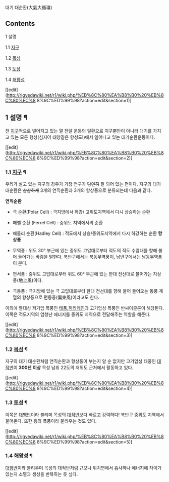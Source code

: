 대기 대순환(大氣大循環)

## Contents

    

1 설명

    

1.1 [지구](%EC%A7%80%EA%B5%AC.md)

1.2 [목성](%EB%AA%A9%EC%84%B1.md)

1.3 [토성](%ED%86%A0%EC%84%B1.md)

1.4 [해왕성](%ED%95%B4%EC%99%95%EC%84%B1.md)

[[edit](http://rigvedawiki.net/r1/wiki.php/%EB%8C%80%EA%B8%B0%20%EB%8C%80%EC%8
8%9C%ED%99%98?action=edit&section=1)]

## 1 설명 ¶

전 [지구](%EC%A7%80%EA%B5%AC.md)적으로 벌어지고 있는 열 전달 운동의 일환으로 지구뿐만이 아니라 대기를 가지고 있는
모든 행성(심지어 태양같은 항성도!)에서 일어나고 있는 대기순환운동이다.

[[edit](http://rigvedawiki.net/r1/wiki.php/%EB%8C%80%EA%B8%B0%20%EB%8C%80%EC%8
8%9C%ED%99%98?action=edit&section=2)]

### 1.1 [지구](%EC%A7%80%EA%B5%AC.md) ¶

우리가 살고 있는 지구의 경우가 가장 연구가 <del>당연히</del> 잘 되어 있는 편이다. 지구의 대기 대순환은
<del>삼삼하게</del> 3개의 연직순환과 3개의 항상풍으로 분류되는데 다음과 같다.

  

**연직순환**  

  * 극 순환(Polar Cell) : 극지방에서 하강/ 고위도지역에서 다시 상승하는 순환 
  * 페렐 순환 (Ferrel Cell) : 중위도 지역에서의 순환 
  * 해들리 순환(Hadley Cell) : 적도에서 상승/중위도지역에서 다시 하강하는 순환 
**항상풍**  

  * 무역풍 : 위도 30° 부근에 있는 중위도 고압대로부터 적도의 적도 수렴대를 향해 불어 들어가는 바람을 말한다. 북반구에서는 북동무역풍이, 남반구에서는 남동무역풍이 분다. 
  * 편서풍 : 중위도 고압대로부터 위도 60° 부근에 있는 한대 전선대로 불어가는 지상풍(地上風)이다. 
  * 극동풍 : 극지방에 있는 극 고압대로부터 한대 전선대를 향해 불어 들어오는 동풍 계열의 항상풍으로 편동풍(偏東風)이라고도 한다.  

이외에 열대성 저기압 폭풍인 [태풍](%ED%83%9C%ED%92%8D.md),[허리케인](%ED%97%88%EB%A6%AC%EC%BC%80%EC%9D%B8.md)과 고기압성 폭풍인 반싸이클론이 해당된다. 이쪽은 적도지역의 엄청난 에너지를 중위도 지역으로 전달해주는
역할을 해준다.

[[edit](http://rigvedawiki.net/r1/wiki.php/%EB%8C%80%EA%B8%B0%20%EB%8C%80%EC%8
8%9C%ED%99%98?action=edit&section=3)]

### 1.2 [목성](%EB%AA%A9%EC%84%B1.md) ¶

지구의 대기 대순환처럼 연직순환과 항상풍이 부는지 알 순 없지만 고기압성 태풍인
[대적반](%EB%8C%80%EC%A0%81%EB%B0%98.md)이 **300년 이상** 목성 남위 22도의 저위도 근처에서 활동하고
있다.

[[edit](http://rigvedawiki.net/r1/wiki.php/%EB%8C%80%EA%B8%B0%20%EB%8C%80%EC%8
8%9C%ED%99%98?action=edit&section=4)]

### 1.3 [토성](%ED%86%A0%EC%84%B1.md) ¶

이쪽은 [대백반](%EB%8C%80%EB%B0%B1%EB%B0%98.md)이라 불리며 목성의
[대적반](%EB%8C%80%EC%A0%81%EB%B0%98.md)보다 빠르고 강력하다! 북반구 중위도 지역에서 불어온다. 또한 용의
폭풍이라 불리우는 것도 있다.

[[edit](http://rigvedawiki.net/r1/wiki.php/%EB%8C%80%EA%B8%B0%20%EB%8C%80%EC%8
8%9C%ED%99%98?action=edit&section=5)]

### 1.4 [해왕성](%ED%95%B4%EC%99%95%EC%84%B1.md) ¶

[대암반](%EB%8C%80%EC%95%94%EB%B0%98.md)이라 불리우며 목성의 대적반처럼 규모나 위치면에서 흡사하나 에너지에
차이가 있는지 소멸과 생성을 반복하는 듯 싶다.

